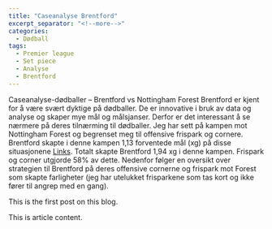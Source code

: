 ```yaml
---
title: "Caseanalyse Brentford"
excerpt_separator: "<!--more-->"
categories:
  - Dødball
tags:
  - Premier league
  - Set piece
  - Analyse
  - Brentford
---
```


Caseanalyse-dødballer – Brentford vs Nottingham Forest
Brentford er kjent for å være svært dyktige på dødballer. De er innovative i bruk av data og analyse og skaper mye mål og målsjanser. Derfor er det interessant å se nærmere på deres tilnærming til dødballer. Jeg har sett på kampen mot Nottingham Forest og begrenset meg til offensive frispark og cornere. Brentford skapte i denne kampen 1,13 forventede mål (xg) på disse situasjonene [Links](https://understat.com/match/22104). Totalt skapte Brentford 1,94 xg i denne kampen. Frispark og corner utgjorde 58% av dette. Nedenfor følger en oversikt over strategien til Brentford på deres offensive cornerne og frispark mot Forest som skapte farligheter (jeg har utelukket frisparkene som tas kort og ikke fører til angrep med en gang). 

This is the first post on this blog.
<!--more-->

This is article content.
